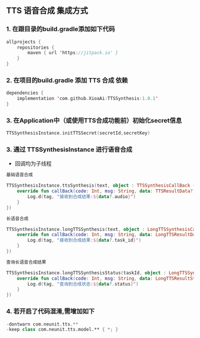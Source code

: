 ## TTS 语音合成 集成方式

### 1. 在跟目录的build.gradle添加如下代码

```kotlin
allprojects {
	repositories {
		maven { url 'https://jitpack.io' }
	}
}
```

### 2. 在项目的build.gradle 添加 TTS 合成 依赖

```kotlin
dependencies {
    implementation 'com.github.XioaAi:TTSSynthesis:1.0.1'
}
```

### 3. 在Application中（或使用TTS合成功能前）初始化secret信息

```kotlin
TTSSynthesisInstance.initTTSSecret(secretId,secretKey)
```

### 3. 通过 TTSSynthesisInstance 进行语音合成
* 回调均为子线程

```kotlin
基础语音合成

TTSSynthesisInstance.ttsSynthesis(text, object : TTSSynthesisCallBack {
    override fun callBack(code: Int, msg: String, data: TTSResultData?) {
        Log.d(tag, "接收到合成结果:${data?.audio}")
    }
})
```

```kotlin
长语音合成

TTSSynthesisInstance.longTTSSynthesis(text, object : LongTTSSynthesisCallBack {
    override fun callBack(code: Int, msg: String, data: LongTTSResultData?) {
        Log.d(tag, "接收到合成结果:${data?.task_id}")
    }
})
```

```kotlin
查询长语音合成结果

TTSSynthesisInstance.longTTSSynthesisStatus(taskId, object : LongTTSSynthesisStatusCallBack {
    override fun callBack(code: Int, msg: String, data: LongTTSResultStatusData?) {
        Log.d(tag, "查询到合成状态:${data?.status}")
    }
})

```

### 4. 若开启了代码混淆,需增加如下
```kotlin
-dontwarn com.neunit.tts.**
-keep class com.neunit.tts.model.** { *; }
```


